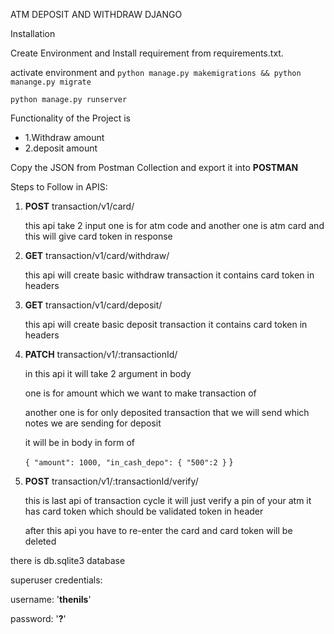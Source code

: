 ATM
DEPOSIT AND WITHDRAW DJANGO

Installation

Create Environment and Install requirement from requirements.txt.

activate environment and `python manage.py makemigrations && python manange.py migrate`

`python manage.py runserver`

Functionality of the Project is

* 1.Withdraw amount
* 2.deposit amount

Copy the JSON from Postman Collection and export it into **POSTMAN**


Steps to Follow in APIS:

1. **POST** transaction/v1/card/

   this api take 2 input one is for atm code and another one is atm card and this will give card token in response


2. **GET** transaction/v1/card/withdraw/

   this api will create basic withdraw transaction it contains card token in headers


3. **GET** transaction/v1/card/deposit/

   this api will create basic deposit transaction it contains card token in headers


4. **PATCH** transaction/v1/:transactionId/

   in this api it will take 2 argument in body

   one is for amount which we want to make transaction of

   another one is for only deposited transaction that we will send which notes we are sending for deposit

   it will be in body in form of

   `{
   "amount": 1000,
   "in_cash_depo": {
   "500":2
   }`
   }

5. **POST** transaction/v1/:transactionId/verify/

   this is last api of transaction cycle it will just verify a pin of your atm it has card token which should be validated token in header

   after this api you have to re-enter the card and card token will be deleted


there is db.sqlite3 database

superuser credentials:

   username: '**thenils**'
   
   password: '**?**'


